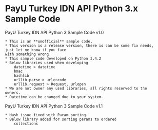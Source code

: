 # PayU Turkey IDN API Python 3.x Sample Code

PayU Turkey IDN API Python 3 Sample Code v1.0
    
    * This is an **unofficial** sample code.
    * This version is a release version, there is can be some fix needs, just let me know if you face 
    with something wrong.
    * This sample code developed on Python 3.4.2
    * Below libraries used when developing
        datetime > datetime
        hmac
        hashlib
        urllib.parse > urlencode
        urllib.request > Request, urlopen
    * We are not owner any used libraries, all rights reserved to the owners.
    * Datetime can be changed due to your system.
    
PayU Turkey IDN API Python 3 Sample Code v1.1
    
    * Hash issue fixed with Param sorting.
    * Below library added for sorting params to ordered
        collections